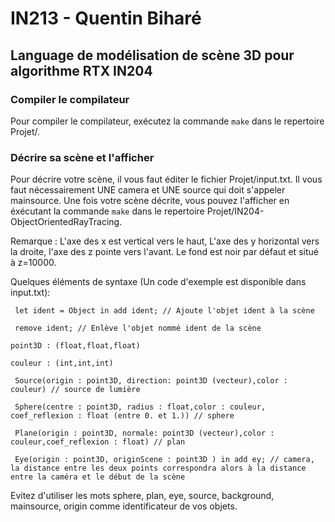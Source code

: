 # IN213 - Quentin Biharé
## Language de modélisation de scène 3D pour algorithme RTX IN204

### Compiler le compilateur

Pour compiler le compilateur, exécutez la commande `` make `` dans le repertoire Projet/.

### Décrire sa scène et l'afficher 

Pour décrire votre scène, il vous faut éditer le fichier Projet/input.txt. Il vous faut nécessairement UNE camera et UNE source qui doit s'appeler mainsource.
Une fois votre scène décrite, vous pouvez l'afficher en éxécutant la commande `` make `` dans le repertoire Projet/IN204-ObjectOrientedRayTracing.

Remarque : L'axe des x est vertical vers le haut, L'axe des y horizontal vers la droite, l'axe des z pointe vers l'avant. Le fond est noir par défaut et situé à z=10000.

Quelques éléments de syntaxe (Un code d'exemple est disponible dans input.txt): 

``` let ident = Object in add ident; // Ajoute l'objet ident à la scène```

``` remove ident; // Enlève l'objet nommé ident de la scène```

``` point3D : (float,float,float) ```

``` couleur : (int,int,int) ```

``` Source(origin : point3D, direction: point3D (vecteur),color : couleur) // source de lumière```

``` Sphere(centre : point3D, radius : float,color : couleur, coef_reflexion : float (entre 0. et 1.)) // sphere```

``` Plane(origin : point3D, normale: point3D (vecteur),color : couleur,coef_reflexion : float) // plan```

``` Eye(origin : point3D, originScene : point3D ) in add ey; // camera, la distance entre les deux points correspondra alors à la distance entre la caméra et le début de la scène``` 

Evitez d'utiliser les mots sphere, plan, eye, source, background, mainsource, origin comme identificateur de vos objets.
